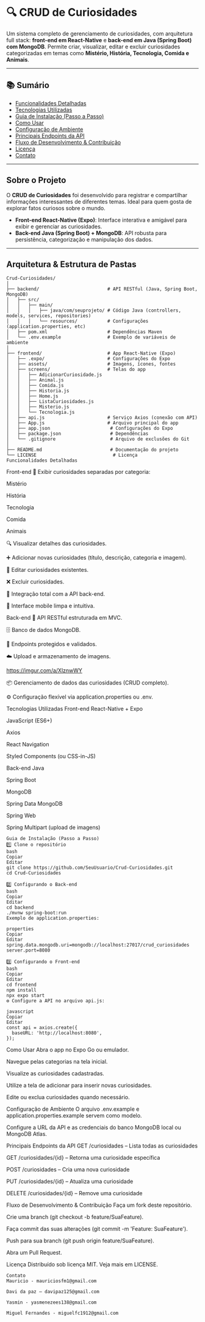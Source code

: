 # 🔍 CRUD de Curiosidades

Um sistema completo de gerenciamento de curiosidades, com arquitetura full stack: **front-end em React-Native** e **back-end em Java (Spring Boot) com MongoDB**. Permite criar, visualizar, editar e excluir curiosidades categorizadas em temas como **Mistério, História, Tecnologia, Comida e Animais**.

---

## 📚 Sumário


- [Funcionalidades Detalhadas](#funcionalidades-detalhadas)
- [Tecnologias Utilizadas](#tecnologias-utilizadas)
- [Guia de Instalação (Passo a Passo)](#guia-de-instalação-passo-a-passo)
- [Como Usar](#como-usar)
- [Configuração de Ambiente](#configuração-de-ambiente)
- [Principais Endpoints da API](#principais-endpoints-da-api)
- [Fluxo de Desenvolvimento & Contribuição](#fluxo-de-desenvolvimento--contribuição)
- [Licença](#licença)
- [Contato](#contato)

---

## Sobre o Projeto

O **CRUD de Curiosidades** foi desenvolvido para registrar e compartilhar informações interessantes de diferentes temas. Ideal para quem gosta de explorar fatos curiosos sobre o mundo.

- **Front-end React-Native (Expo)**: Interface interativa e amigável para exibir e gerenciar as curiosidades.
- **Back-end Java (Spring Boot) + MongoDB**: API robusta para persistência, categorização e manipulação dos dados.

---

## Arquitetura & Estrutura de Pastas

```text
Crud-Curiosidades/
│
├── backend/                         # API RESTful (Java, Spring Boot, MongoDB)
│   ├── src/
│   │   ├── main/
│   │   │   ├── java/com/seuprojeto/ # Código Java (controllers, models, services, repositories)
│   │   │   └── resources/           # Configurações (application.properties, etc)
│   ├── pom.xml                      # Dependências Maven
│   └── .env.example                 # Exemplo de variáveis de ambiente
│
├── frontend/                        # App React-Native (Expo)
│   ├── .expo/                       # Configurações do Expo
│   ├── assets/                      # Imagens, ícones, fontes
│   ├── screens/                     # Telas do app
│   │   ├── AdicionarCuriosidade.js
│   │   ├── Animal.js
│   │   ├── Comida.js
│   │   ├── Historia.js
│   │   ├── Home.js
│   │   ├── ListaCuriosidades.js
│   │   ├── Misterio.js
│   │   └── Tecnologia.js
│   ├── api.js                       # Serviço Axios (conexão com API)
│   ├── App.js                       # Arquivo principal do app
│   ├── app.json                      # Configurações do Expo
│   ├── package.json                  # Dependências
│   └── .gitignore                    # Arquivo de exclusões do Git
│
├── README.md                         # Documentação do projeto
└── LICENSE                            # Licença
Funcionalidades Detalhadas
````
Front-end
📄 Exibir curiosidades separadas por categoria:

Mistério

História

Tecnologia

Comida

Animais

🔍 Visualizar detalhes das curiosidades.

➕ Adicionar novas curiosidades (título, descrição, categoria e imagem).

📝 Editar curiosidades existentes.

❌ Excluir curiosidades.

🔗 Integração total com a API back-end.

🎨 Interface mobile limpa e intuitiva.

Back-end
🔗 API RESTful estruturada em MVC.

🗄️ Banco de dados MongoDB.

🔐 Endpoints protegidos e validados.

☁️ Upload e armazenamento de imagens.


https://imgur.com/a/XlznwWY

📦 Gerenciamento de dados das curiosidades (CRUD completo).

⚙️ Configuração flexível via application.properties ou .env.

Tecnologias Utilizadas
Front-end
React-Native + Expo

JavaScript (ES6+)

Axios

React Navigation

Styled Components (ou CSS-in-JS)

Back-end
Java

Spring Boot

MongoDB

Spring Data MongoDB

Spring Web

Spring Multipart (upload de imagens)
```text
Guia de Instalação (Passo a Passo)
1️⃣ Clone o repositório
bash
Copiar
Editar
git clone https://github.com/SeuUsuario/Crud-Curiosidades.git
cd Crud-Curiosidades
```
```text
2️⃣ Configurando o Back-end
bash
Copiar
Editar
cd backend
./mvnw spring-boot:run
Exemplo de application.properties:

properties
Copiar
Editar
spring.data.mongodb.uri=mongodb://localhost:27017/crud_curiosidades
server.port=8080
```

```text
3️⃣ Configurando o Front-end
bash
Copiar
Editar
cd frontend
npm install
npx expo start
⚙️ Configure a API no arquivo api.js:

javascript
Copiar
Editar
const api = axios.create({
  baseURL: 'http://localhost:8080',
});
```
Como Usar
Abra o app no Expo Go ou emulador.

Navegue pelas categorias na tela inicial.

Visualize as curiosidades cadastradas.

Utilize a tela de adicionar para inserir novas curiosidades.

Edite ou exclua curiosidades quando necessário.

Configuração de Ambiente
O arquivo .env.example e application.properties.example servem como modelo.

Configure a URL da API e as credenciais do banco MongoDB local ou MongoDB Atlas.

Principais Endpoints da API
GET /curiosidades – Lista todas as curiosidades

GET /curiosidades/{id} – Retorna uma curiosidade específica

POST /curiosidades – Cria uma nova curiosidade

PUT /curiosidades/{id} – Atualiza uma curiosidade

DELETE /curiosidades/{id} – Remove uma curiosidade

Fluxo de Desenvolvimento & Contribuição
Faça um fork deste repositório.

Crie uma branch (git checkout -b feature/SuaFeature).

Faça commit das suas alterações (git commit -m 'Feature: SuaFeature').

Push para sua branch (git push origin feature/SuaFeature).

Abra um Pull Request.

Licença
Distribuído sob licença MIT. Veja mais em LICENSE.

```text
Contato
Mauricio - mauriciosfm1@gmail.com

Davi da paz – davipaz125@gmail.com

Yasmin - yasmenezees138@gmail.com

Miguel Fernandes - miguelfc1912@gmail.com
```
